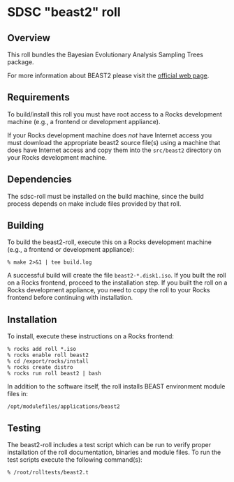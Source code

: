 # SDSC "beast2" roll

## Overview

This roll bundles the Bayesian Evolutionary Analysis Sampling Trees package.

For more information about BEAST2 please visit the <a
href="http://www.beast2.org" target="_blank">official web page</a>.


## Requirements

To build/install this roll you must have root access to a Rocks development
machine (e.g., a frontend or development appliance).

If your Rocks development machine does *not* have Internet access you must
download the appropriate beast2 source file(s) using a machine that does have
Internet access and copy them into the `src/beast2` directory on your Rocks
development machine.


## Dependencies

The sdsc-roll must be installed on the build machine, since the build process
depends on make include files provided by that roll.


## Building

To build the beast2-roll, execute this on a Rocks development
machine (e.g., a frontend or development appliance):

```shell
% make 2>&1 | tee build.log
```

A successful build will create the file `beast2-*.disk1.iso`.  If you built the
roll on a Rocks frontend, proceed to the installation step. If you built the
roll on a Rocks development appliance, you need to copy the roll to your Rocks
frontend before continuing with installation.

## Installation

To install, execute these instructions on a Rocks frontend:

```shell
% rocks add roll *.iso
% rocks enable roll beast2
% cd /export/rocks/install
% rocks create distro
% rocks run roll beast2 | bash
```

In addition to the software itself, the roll installs BEAST environment module
files in:

```shell
/opt/modulefiles/applications/beast2
```


## Testing

The beast2-roll includes a test script which can be run to verify proper
installation of the roll documentation, binaries and module files. To run
the test scripts execute the following command(s):

```shell
% /root/rolltests/beast2.t 
```

